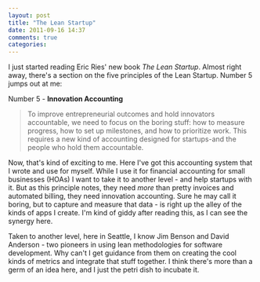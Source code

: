 ```yaml
---
layout: post
title: "The Lean Startup"
date: 2011-09-16 14:37
comments: true
categories:
---
```


I just started reading Eric Ries' new book *The Lean Startup*.
Almost right away, there's a section on the five principles of the Lean Startup.  Number 5 jumps out at me:

Number 5 - **Innovation Accounting**

>To improve entrepreneurial outcomes and hold innovators accountable, we need to focus on the boring stuff:  how to measure progress, how to set up milestones, and how to prioritize work.  This requires a new kind of accounting designed for startups-and the people who hold them accountable.

Now, that's kind of exciting to me.  Here I've got this accounting system that I wrote and use for myself.  While I use it for financial accounting for small businesses (HOAs) I want to take it to another level - and help startups with it.  But as this principle notes, they need *more* than pretty invoices and automated billing, they need innovation accounting.  Sure he may call it boring, but to capture and measure that data - is right up the alley of the kinds of apps I create.  I'm kind of giddy after reading this, as I can see the synergy here.

Taken to another level, here in Seattle, I know Jim Benson and David Anderson - two pioneers in using lean methodologies for software development.  Why can't I get guidance from them on creating the cool kinds of metrics and integrate that stuff together.  I think there's more than a germ of an idea here, and I just the petri dish to incubate it.
